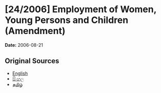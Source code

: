 # [24/2006] Employment of Women, Young Persons and Children (Amendment)

**Date:** 2006-08-21

## Original Sources

- [English](https://documents.gov.lk/view/acts/2006/8/24-2006_E.pdf)
- [සිංහල](https://documents.gov.lk/view/acts/2006/8/24-2006_S.pdf)
- [தமிழ்](https://documents.gov.lk/view/acts/2006/8/24-2006_T.pdf)
